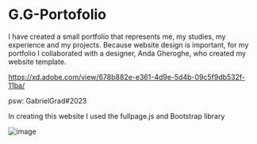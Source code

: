 # G.G-Portofolio

I have created a small portfolio that represents me, my studies, my experience and my projects. Because website design is important, 
for my portfolio I collaborated with a designer, Anda Gheroghe, who created my website template.

https://xd.adobe.com/view/678b882e-e361-4d9e-5d4b-09c5f9db532f-11ba/

psw: GabrielGrad#2023

In creating this website I used the fullpage.js and Bootstrap library 

![image](https://user-images.githubusercontent.com/65502252/214691807-cd5c87ac-d208-45cf-b487-3cadfaa685ff.png)
